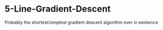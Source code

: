 # 5-Line-Gradient-Descent
Probably the shortest/simplest gradient descent algorithm ever in existence
